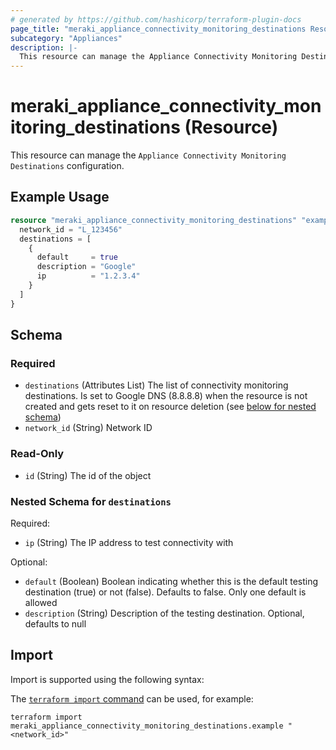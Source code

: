 ```yaml
---
# generated by https://github.com/hashicorp/terraform-plugin-docs
page_title: "meraki_appliance_connectivity_monitoring_destinations Resource - terraform-provider-meraki"
subcategory: "Appliances"
description: |-
  This resource can manage the Appliance Connectivity Monitoring Destinations configuration.
---
```


# meraki_appliance_connectivity_monitoring_destinations (Resource)

This resource can manage the `Appliance Connectivity Monitoring Destinations` configuration.

## Example Usage

```terraform
resource "meraki_appliance_connectivity_monitoring_destinations" "example" {
  network_id = "L_123456"
  destinations = [
    {
      default     = true
      description = "Google"
      ip          = "1.2.3.4"
    }
  ]
}
```

<!-- schema generated by tfplugindocs -->
## Schema

### Required

- `destinations` (Attributes List) The list of connectivity monitoring destinations. Is set to Google DNS (8.8.8.8) when the resource is not created and gets reset to it on resource deletion (see [below for nested schema](#nestedatt--destinations))
- `network_id` (String) Network ID

### Read-Only

- `id` (String) The id of the object

<a id="nestedatt--destinations"></a>
### Nested Schema for `destinations`

Required:

- `ip` (String) The IP address to test connectivity with

Optional:

- `default` (Boolean) Boolean indicating whether this is the default testing destination (true) or not (false). Defaults to false. Only one default is allowed
- `description` (String) Description of the testing destination. Optional, defaults to null

## Import

Import is supported using the following syntax:

The [`terraform import` command](https://developer.hashicorp.com/terraform/cli/commands/import) can be used, for example:

```shell
terraform import meraki_appliance_connectivity_monitoring_destinations.example "<network_id>"
```
